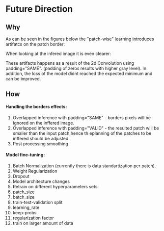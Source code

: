 # Future Direction

## Why
As can be seen in the figures below the "patch-wise" learning introduces artifatcs on the patch border:

When looking at the infered image it is even clearer:

These artifacts happens as a result of the 2d Convolution using padding="SAME". (padding of zeros results with higher gray level).
In addition, the loss of the model didnt reached the expected minimum and can be improved.

## How

#### Handling the borders effects:
  1. Overlapped inference with padding="SAME" - borders pixels will be ignored on the inffered image.
  2. Overlapped inference with padding="VALID" - the resulted patch will be smaller than the input patch,hence th eplanning of the patches to be inffered should be adjusted.
  3. Post processing smoothing

#### Model fine-tuning:
1. Batch Normalization (currently there is data standartization per patch).
2. Weight Regularization
3. Dropout
4. Model architecture changes
5. Retrain on different hyperparameters sets:
  1. patch_size
  2. batch_size
  3. train-test-validation split
  4. learning_rate
  5. keep-probs
  6. regularization factor
6. train on larger amount of data
  
